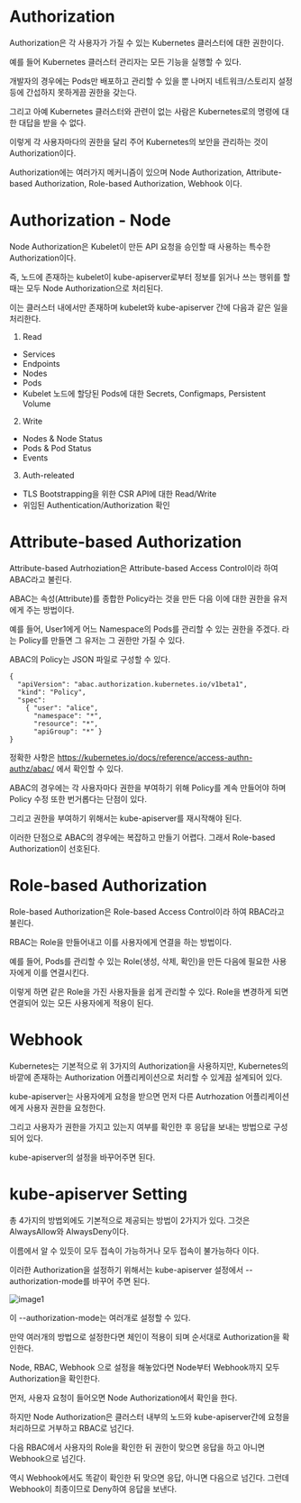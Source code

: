 # Authorization

Authorization은 각 사용자가 가질 수 있는 Kubernetes 클러스터에 대한 권한이다.

예를 들어 Kubernetes 클러스터 관리자는 모든 기능을 실행할 수 있다.

개발자의 경우에는 Pods만 배포하고 관리할 수 있을 뿐 나머지 네트워크/스토리지 설정 등에 간섭하지 못하게끔 권한을 갖는다.

그리고 아예 Kubernetes 클러스터와 관련이 없는 사람은 Kubernetes로의 명령에 대한 대답을 받을 수 없다.

이렇게 각 사용자마다의 권한을 달리 주어 Kubernetes의 보안을 관리하는 것이 Authorization이다.

Authorization에는 여러가지 메커니즘이 있으며 Node Authorization, Attribute-based Authorization, Role-based Authorization, Webhook 이다.

# Authorization - Node

Node Authorization은 Kubelet이 만든 API 요청을 승인할 때 사용하는 특수한 Authorization이다.

즉, 노드에 존재하는 kubelet이 kube-apiserver로부터 정보를 읽거나 쓰는 행위를 할 때는 모두 Node Authorization으로 처리된다.

이는 클러스터 내에서만 존재하며 kubelet와 kube-apiserver 간에 다음과 같은 일을 처리한다.

1. Read
  - Services
  - Endpoints
  - Nodes
  - Pods
  - Kubelet 노드에 할당된 Pods에 대한 Secrets, Configmaps, Persistent Volume
2. Write
  - Nodes & Node Status
  - Pods & Pod Status
  - Events
3. Auth-releated
  - TLS Bootstrapping을 위한 CSR API에 대한 Read/Write
  - 위임된 Authentication/Authorization 확인

# Attribute-based Authorization

Attribute-based Autrhoziation은 Attribute-based Access Control이라 하여 ABAC라고 불린다.

ABAC는 속성(Attribute)를 종합한 Policy라는 것을 만든 다음 이에 대한 권한을 유저에게 주는 방법이다.

예를 들어, User1에게 어느 Namespace의 Pods를 관리할 수 있는 권한을 주겠다. 라는 Policy를 만들면 그 유저는 그 권한만 가질 수 있다.

ABAC의 Policy는 JSON 파일로 구성할 수 있다.

```
{
  "apiVersion": "abac.authorization.kubernetes.io/v1beta1", 
  "kind": "Policy", 
  "spec":
    { "user": "alice",
      "namespace": "*",
      "resource": "*",
      "apiGroup": "*" }
}
```

정확한 사항은 https://kubernetes.io/docs/reference/access-authn-authz/abac/ 에서 확인할 수 있다.

ABAC의 경우에는 각 사용자마다 권한을 부여하기 위해 Policy를 계속 만들어야 하며 Policy 수정 또한 번거롭다는 단점이 있다.

그리고 권한을 부여하기 위해서는 kube-apiserver를 재시작해야 된다.

이러한 단점으로 ABAC의 경우에는 복잡하고 만들기 어렵다. 그래서 Role-based Authorization이 선호된다.

# Role-based Authorization

Role-based Authorization은 Role-based Access Control이라 하여 RBAC라고 불린다.

RBAC는 Role을 만들어내고 이를 사용자에게 연결을 하는 방법이다. 

예를 들어, Pods를 관리할 수 있는 Role(생성, 삭제, 확인)을 만든 다음에 필요한 사용자에게 이를 연결시킨다.

이렇게 하면 같은 Role을 가진 사용자들을 쉽게 관리할 수 있다. Role을 변경하게 되면 연결되어 있는 모든 사용자에게 적용이 된다.

# Webhook

Kubernetes는 기본적으로 위 3가지의 Authorization을 사용하지만, Kubernetes의 바깥에 존재하는 Authorization 어플리케이션으로 처리할 수 있게끔 설계되어 있다.

kube-apiserver는 사용자에게 요청을 받으면 먼저 다른 Autrhozation 어플리케이션에게 사용자 권한을 요청한다.

그리고 사용자가 권한을 가지고 있는지 여부를 확인한 후 응답을 보내는 방법으로 구성되어 있다.

kube-apiserver의 설정을 바꾸어주면 된다.

# kube-apiserver Setting

총 4가지의 방법외에도 기본적으로 제공되는 방법이 2가지가 있다. 그것은 AlwaysAllow와 AlwaysDeny이다. 

이름에서 알 수 있듯이 모두 접속이 가능하거나 모두 접속이 불가능하다 이다.

이러한 Authorization을 설정하기 위해서는 kube-apiserver 설정에서 --authorization-mode를 바꾸어 주면 된다.

![image1]()

이 --authorization-mode는 여러개로 설정할 수 있다.

만약 여러개의 방법으로 설정한다면 체인이 적용이 되며 순서대로 Authorization을 확인한다.

Node, RBAC, Webhook 으로 설정을 해놓았다면 Node부터 Webhook까지 모두 Authorization을 확인한다.

먼저, 사용자 요청이 들어오면 Node Authorization에서 확인을 한다. 

하지만 Node Authorization은 클러스터 내부의 노드와 kube-apiserver간에 요청을 처리하므로 거부하고 RBAC로 넘긴다.

다음 RBAC에서 사용자의 Role을 확인한 뒤 권한이 맞으면 응답을 하고 아니면 Webhook으로 넘긴다.

역시 Webhook에서도 똑같이 확인한 뒤 맞으면 응답, 아니면 다음으로 넘긴다. 그런데 Webhook이 최종이므로 Deny하여 응답을 보낸다.
